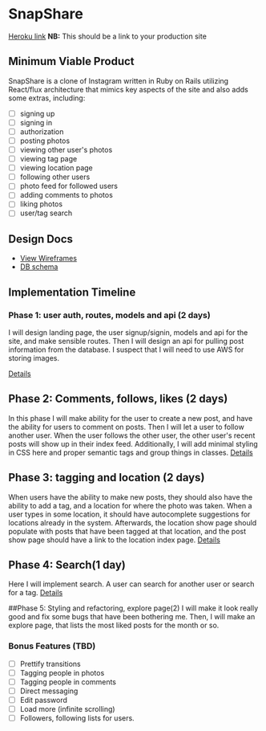 # SnapShare

[Heroku link][heroku] **NB:** This should be a link to your production site

[heroku]: http://www.herokuapp.com

## Minimum Viable Product

SnapShare is a clone of Instagram written in Ruby on Rails
utilizing React/flux architecture that mimics key aspects of the site and
also adds some extras, including:

- [ ] signing up
- [ ] signing in
- [ ] authorization
- [ ] posting photos
- [ ] viewing other user's photos
- [ ] viewing tag page
- [ ] viewing location page
- [ ] following other users
- [ ] photo feed for followed users
- [ ] adding comments to photos
- [ ] liking photos
- [ ] user/tag search

## Design Docs
* [View Wireframes][view]
* [DB schema][schema]

[view]: ./docs/views.md
[schema]: ./docs/schema.md

## Implementation Timeline

### Phase 1: user auth, routes, models and api (2 days)
I will design landing page, the user signup/signin, models and api for the site,
 and make sensible routes. Then I will design an api for pulling post
 information from the database. I suspect that I will need to use AWS for
 storing images.

[Details][phase-one]

## Phase 2: Comments, follows, likes (2 days)
In this phase I will make ability for the user to create a new post, and have
the ability for users to comment on posts. Then I will let a user to follow
another user. When the user follows the other user, the other user's
recent posts will show up in their index feed. Additionally, I will add
minimal styling in CSS here and proper semantic tags and group things in classes.
[Details][phase-two]

## Phase 3: tagging and location (2 days)
When users have the ability to make new posts, they should also have the ability
to add a tag, and a location for where the photo was taken. When a user types in some
location, it should have autocomplete suggestions for locations already
in the system. Afterwards, the location show page should populate with posts
that have been tagged at that location, and the post show page should have a
link to the location index page.
[Details][phase-three]

## Phase 4: Search(1 day)
Here I will implement search. A user can search for another user or search
for a tag.
[Details][phase-four]

##Phase 5: Styling and refactoring, explore page(2)
I will make it look really good and fix some bugs that have been
bothering me. Then, I will make an explore page, that lists the most liked
posts for the month or so.



### Bonus Features (TBD)
- [ ] Prettify transitions
- [ ] Tagging people in photos
- [ ] Tagging people in comments
- [ ] Direct messaging
- [ ] Edit password
- [ ] Load more (infinite scrolling)
- [ ] Followers, following lists for users.

[phase-one]: ./docs/phases/phase1.md
[phase-two]: ./docs/phases/phase2.md
[phase-three]: ./docs/phases/phase3.md
[phase-four]: ./docs/phases/phase4.md
